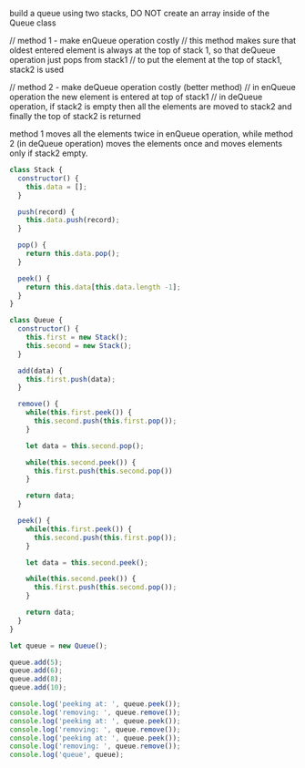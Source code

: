 build a queue using two stacks, DO NOT create an array inside of the Queue class

// method 1 - make enQueue operation costly
// this method makes sure that oldest entered element is always at the top of stack 1, so that deQueue operation just pops from stack1
// to put the element at the top of stack1, stack2 is used

// method 2 - make deQueue operation costly (better method)
// in enQueue operation the new element is entered at top of stack1
// in deQueue operation, if stack2 is empty then all the elements are moved to stack2 and finally the top of stack2 is returned

method 1 moves all the elements twice in enQueue operation, while method 2 (in deQueue operation) moves the elements once and moves elements only if stack2 empty.



```javascript
class Stack {
  constructor() {
    this.data = [];
  }

  push(record) {
    this.data.push(record);
  }

  pop() {
    return this.data.pop();
  }

  peek() {
    return this.data[this.data.length -1];
  }
}

class Queue {
  constructor() {
    this.first = new Stack();
    this.second = new Stack();
  }

  add(data) {
    this.first.push(data);
  }

  remove() {
    while(this.first.peek()) {
      this.second.push(this.first.pop());
    }

    let data = this.second.pop();

    while(this.second.peek()) {
      this.first.push(this.second.pop())
    }

    return data;
  }

  peek() {
    while(this.first.peek()) {
      this.second.push(this.first.pop());
    }

    let data = this.second.peek();

    while(this.second.peek()) {
      this.first.push(this.second.pop());
    }

    return data;
  }
}

let queue = new Queue();

queue.add(5);
queue.add(6);
queue.add(8);
queue.add(10);

console.log('peeking at: ', queue.peek());
console.log('removing: ', queue.remove());
console.log('peeking at: ', queue.peek());
console.log('removing: ', queue.remove());
console.log('peeking at: ', queue.peek());
console.log('removing: ', queue.remove());
console.log('queue', queue);
```
